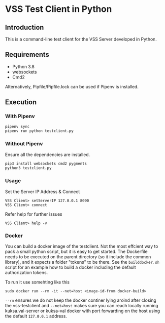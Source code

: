 # VSS Test Client in Python

## Introduction
This is a command-line test client for the VSS Server developed in Python.


## Requirements
- Python 3.8 
- websockets
- Cmd2

Alternatively, Pipfile/Pipfile.lock can be used if Pipenv is installed.

## Execution 
### With Pipenv
```sh
pipenv sync
pipenv run python testclient.py
```
### Without Pipenv
Ensure all the dependencies are installed.
```sh
pip3 install websockets cmd2 pygments
python3 testclient.py
```

### Usage
Set the Server IP Address & Connect
```
VSS Client> setServerIP 127.0.0.1 8090
VSS Client> connect
```

Refer help for further issues
```
VSS Client> help -v
```

### Docker
You can build a docker image of the testclient. Not the most effcient way to pack a small python script, but it is easy to get started. The Dockerfile needs to be executed on the parent directory (so it include the common library), and it expects a folder "tokens" to be there.
See the  `builddocker.sh` script for an example how to build a docker including the default authorization tokens.

To run it use somehting like this

```
sudo docker run --rm -it --net=host <image-id-from docker-build>
```

`--rm` ensures we do not keep the docker continer lying aroind after closing the vss-testclient and `--net=host` makes sure you can reach locally running kuksa.val-server or kuksa-val docker with port forwarding on the host using the default `127.0.0.1` address.


